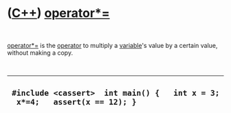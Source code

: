 



 

 

 

 

 

([C++](Cpp.htm)) [operator\*=](CppOperatorMultiplyAssign.htm)
=============================================================

 

[operator\*=](CppOperatorMultiplyAssign.htm) is the
[operator](CppOperator.htm) to multiply a [variable](CppVariable.htm)'s
value by a certain value, without making a copy.

 

  -------------------------------------------------------------------------------
  ` #include <cassert>  int main() {   int x = 3;   x*=4;   assert(x == 12); }`
  -------------------------------------------------------------------------------

 

 

 

 

 





 



